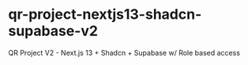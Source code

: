 # qr-project-nextjs13-shadcn-supabase-v2
QR Project V2 - Next.js 13 + Shadcn + Supabase w/ Role based access
